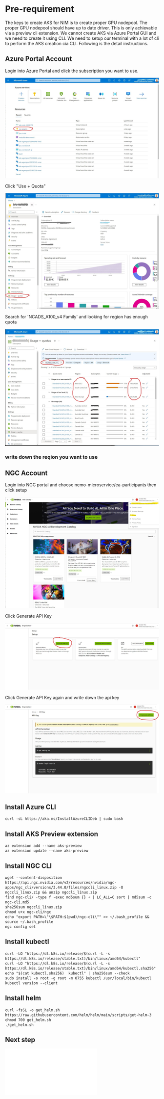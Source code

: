 # Pre-requirement

The keys to create AKS for NIM is to create proper GPU nodepool.  The proper GPU nodepool should have up to date driver.  This is only achievable via a preview cli extension.
We cannot create AKS via Azure Portal GUI and we need to create it using CLI.  We need to setup our terminal with a lot of cli to perform the AKS creation cia CLI.  Following is the detail instructions.

## Azure Portal Account

Login into Azure Portal and click the subscription you want to use.

![](./images/AzurePortal.jpg)

Click "Use + Quota" 

![](./images/UsageQuota.jpg)

Search for 'NCADS_A100_v4 Family' and looking for region has enough quota

![](./images/region.jpg)


### write down the reqion you want to use

## NGC Account

Login into NGC portal and choose nemo-microservice/ea-participants then click setup

![](./images/ngc.jpg)

Click Generate API Key

![](./images/ngcgenapi.jpg)

Click Generate API Key again and write down the api key

![](./images/ngcgenapi2.jpg)


## Install Azure CLI

```
curl -sL https://aka.ms/InstallAzureCLIDeb | sudo bash
```

## Install AKS Preview extension

```
az extension add --name aks-preview
az extension update --name aks-preview
```

## Install NGC CLI

```
wget --content-disposition https://api.ngc.nvidia.com/v2/resources/nvidia/ngc-apps/ngc_cli/versions/3.44.0/files/ngccli_linux.zip -O ngccli_linux.zip && unzip ngccli_linux.zip
find ngc-cli/ -type f -exec md5sum {} + | LC_ALL=C sort | md5sum -c ngc-cli.md5
sha256sum ngccli_linux.zip
chmod u+x ngc-cli/ngc
echo "export PATH=\"\$PATH:$(pwd)/ngc-cli\"" >> ~/.bash_profile && source ~/.bash_profile
ngc config set
```

## Install kubectl

```
curl -LO "https://dl.k8s.io/release/$(curl -L -s https://dl.k8s.io/release/stable.txt)/bin/linux/amd64/kubectl"
curl -LO "https://dl.k8s.io/release/$(curl -L -s https://dl.k8s.io/release/stable.txt)/bin/linux/amd64/kubectl.sha256"
echo "$(cat kubectl.sha256)  kubectl" | sha256sum --check
sudo install -o root -g root -m 0755 kubectl /usr/local/bin/kubectl
kubectl version --client
```

## Install helm

```
curl -fsSL -o get_helm.sh https://raw.githubusercontent.com/helm/helm/main/scripts/get-helm-3
chmod 700 get_helm.sh
./get_helm.sh
```

## Next step

![Continue to AKS creation](../setup/README.md)